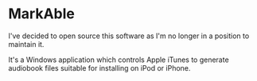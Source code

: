 # MarkAble
 
I've decided to open source this software as I'm no longer in a position to maintain it.

It's a Windows application which controls Apple iTunes to generate audiobook files suitable for installing on iPod or iPhone.
